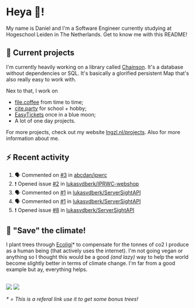 # Heya 👋!

My name is Daniel and I'm a Software Engineer currently studying at Hogeschool Leiden in The Netherlands. Get to know me with this README!

## 💪 Current projects
I'm currently heavily working on a library called [Chainson](https://github.com/abcdan/chainson). It's a database without dependencies or SQL. It's basically a glorified persistent Map that's also really easy to work with.

Nex to that, I work on
- [file.coffee](https://file.coffee) from time to time;
- [cite.party](https://cite.party) for school + hobby;
- [EasyTickets](https://easytickets.xyz) once in a blue moon;
- A lot of one day projects.

For more projects, check out my website [lngzl.nl/projects](https://lngzl.nl/projects). Also for more information about me.

## ⚡ Recent activity
<!--START_SECTION:activity-->
1. 🗣 Commented on [#3](https://github.com/abcdan/ipwrc/issues/3) in [abcdan/ipwrc](https://github.com/abcdan/ipwrc)
2. ❗️ Opened issue [#2](https://github.com/lukasvdberk/IPRWC-webshop/issues/2) in [lukasvdberk/IPRWC-webshop](https://github.com/lukasvdberk/IPRWC-webshop)
3. 🗣 Commented on [#1](https://github.com/lukasvdberk/ServerSightAPI/issues/1) in [lukasvdberk/ServerSightAPI](https://github.com/lukasvdberk/ServerSightAPI)
4. 🗣 Commented on [#1](https://github.com/lukasvdberk/ServerSightAPI/issues/1) in [lukasvdberk/ServerSightAPI](https://github.com/lukasvdberk/ServerSightAPI)
5. ❗️ Opened issue [#8](https://github.com/lukasvdberk/ServerSightAPI/issues/8) in [lukasvdberk/ServerSightAPI](https://github.com/lukasvdberk/ServerSightAPI)
<!--END_SECTION:activity-->

## 🌳 "Save" the climate!
I plant trees through <a href="https://ecologi.com/lngzl?r=6005cc57f70194001deaedfa">Ecoligi</a>* to compensate for the tonnes of co2 I produce as a human being (that actively uses the internet). I'm not going vegan or anything so I thought this would be a good _(and lazy)_ way to help the world become slightly better in terms of climate change. I'm far from a good example but ay, everything helps.

<br><a href="https://ecologi.com/lngzl?r=6005cc57f70194001deaedfa"><img src="https://img.shields.io/ecologi/trees/lngzl"></a> <a href="https://ecologi.com/lngzl?r=6005cc57f70194001deaedfa"><img src="https://img.shields.io/ecologi/carbon/lngzl"></a>



_\* = This is a referal link use it to get some bonus trees!_
